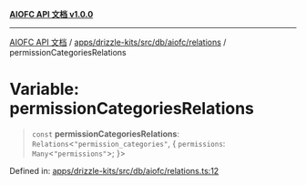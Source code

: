 [**AIOFC API 文档 v1.0.0**](../../../../../../../README.md)

***

[AIOFC API 文档](../../../../../../../modules.md) / [apps/drizzle-kits/src/db/aiofc/relations](../README.md) / permissionCategoriesRelations

# Variable: permissionCategoriesRelations

> `const` **permissionCategoriesRelations**: `Relations`\<`"permission_categories"`, \{ `permissions`: `Many`\<`"permissions"`\>; \}\>

Defined in: [apps/drizzle-kits/src/db/aiofc/relations.ts:12](https://github.com/aiofc-nx/aiofc-server-20250113/blob/c42968e9d610c830827b0ce80268360670d99c8b/apps/drizzle-kits/src/db/aiofc/relations.ts#L12)
